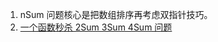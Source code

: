 
1. nSum 问题核心是把数组排序再考虑双指针技巧。
2. [一个函数秒杀 2Sum 3Sum 4Sum 问题](https://mp.weixin.qq.com/s/fSyJVvggxHq28a0SdmZm6Q)
